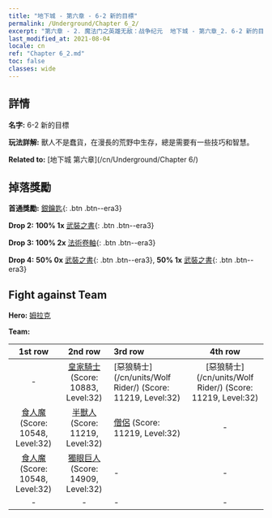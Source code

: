 ```yaml
---
title: "地下城 - 第六章 - 6-2 新的目標"
permalink: /Underground/Chapter 6_2/
excerpt: "第六章 - 2. 魔法门之英雄无敌：战争纪元  地下城 - 第六章_2. 6-2 新的目標"
last_modified_at: 2021-08-04
locale: cn
ref: "Chapter 6_2.md"
toc: false
classes: wide
---
```


## 詳情

 **名字:** 6-2 新的目標

 **玩法詳解:**       獸人不是蠢貨，在漫長的荒野中生存，總是需要有一些技巧和智慧。

 **Related to:** [地下城 第六章](/cn/Underground/Chapter 6/)

## 掉落獎勵

 **首通獎勵:** [銀鑰匙](/cn/Items/con_693/){: .btn .btn--era3}

 **Drop 2:** **100% 1x** [武裝之書](/cn/Items/mat_32/){: .btn .btn--era3}

 **Drop 3:** **100% 2x** [法術卷軸](/cn/Items/con_694/){: .btn .btn--era3}

 **Drop 4:** **50% 0x** [武裝之書](/cn/Items/mat_25/){: .btn .btn--era3}, **50% 1x** [武裝之書](/cn/Items/mat_25/){: .btn .btn--era3}


## Fight against Team
 **Hero:** [姆拉克](/cn/heroes/Mullich/)

 **Team:**


  | 1st row | 2nd row | 3rd row | 4th row |
  |:----:|:----:|:----|:----:|
  | - | [皇家騎士](/cn/units/Cavalier/) (Score: 10883, Level:32)  | [惡狼騎士](/cn/units/Wolf Rider/) (Score: 11219, Level:32)  | [惡狼騎士](/cn/units/Wolf Rider/) (Score: 11219, Level:32)  |
  | [食人魔](/cn/units/Ogre/) (Score: 10548, Level:32)  | [半獸人](/cn/units/Orc/) (Score: 11219, Level:32)  | [僧侶](/cn/units/Monk/) (Score: 11219, Level:32)  | - |
  | [食人魔](/cn/units/Ogre/) (Score: 10548, Level:32)  | [獨眼巨人](/cn/units/Cyclops/) (Score: 14909, Level:32)  | - | - |
  | - | - | - | - |


